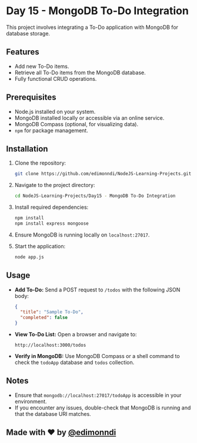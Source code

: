 
# Day 15 - MongoDB To-Do Integration

This project involves integrating a To-Do application with MongoDB for database storage.

## Features
- Add new To-Do items.
- Retrieve all To-Do items from the MongoDB database.
- Fully functional CRUD operations.

## Prerequisites
- Node.js installed on your system.
- MongoDB installed locally or accessible via an online service.
- MongoDB Compass (optional, for visualizing data).
- `npm` for package management.

## Installation

1. Clone the repository:
   ```bash
   git clone https://github.com/edimonndi/NodeJS-Learning-Projects.git
   ```

2. Navigate to the project directory:
   ```bash
   cd NodeJS-Learning-Projects/Day15 - MongoDB To-Do Integration
   ```

3. Install required dependencies:
   ```bash
   npm install
   npm install express mongoose
   ```

4. Ensure MongoDB is running locally on `localhost:27017`.

5. Start the application:
   ```bash
   node app.js
   ```

## Usage

- **Add To-Do:** Send a POST request to `/todos` with the following JSON body:
  ```json
  {
    "title": "Sample To-Do",
    "completed": false
  }
  ```

- **View To-Do List:** Open a browser and navigate to:
  ```
  http://localhost:3000/todos
  ```

- **Verify in MongoDB:** Use MongoDB Compass or a shell command to check the `todoApp` database and `todos` collection.

## Notes
- Ensure that `mongodb://localhost:27017/todoApp` is accessible in your environment.
- If you encounter any issues, double-check that MongoDB is running and that the database URI matches.

## Made with ❤️ by [@edimonndi](https://twitter.com/edimonndi)
